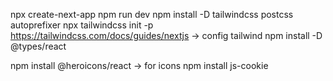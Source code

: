 npx create-next-app
npm run dev
npm install -D tailwindcss postcss autoprefixer
npx tailwindcss init -p
https://tailwindcss.com/docs/guides/nextjs  -> config tailwind
npm install -D @types/react

npm install @heroicons/react  -> for icons
npm install js-cookie